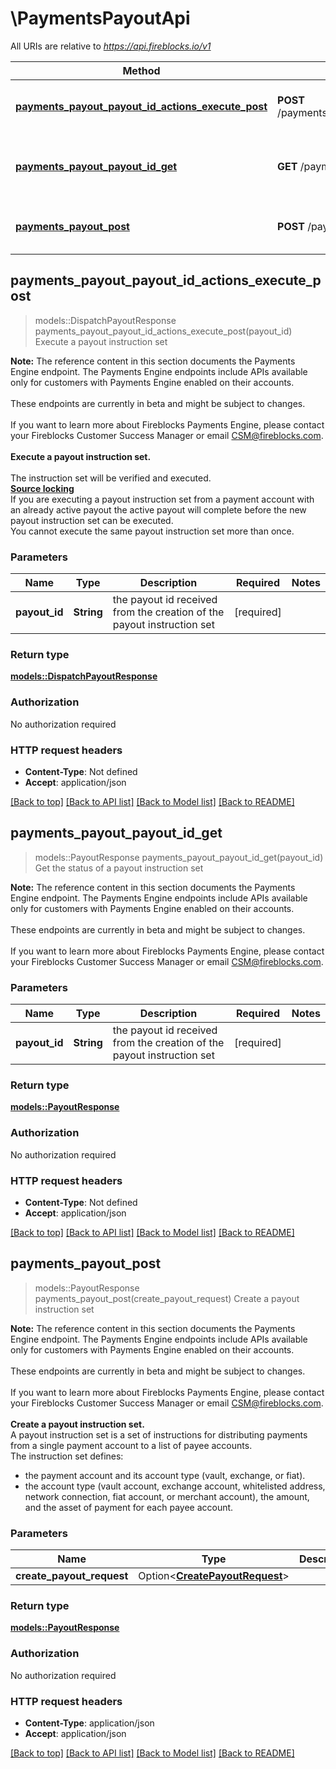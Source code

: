 # \PaymentsPayoutApi

All URIs are relative to *https://api.fireblocks.io/v1*

Method | HTTP request | Description
------------- | ------------- | -------------
[**payments_payout_payout_id_actions_execute_post**](PaymentsPayoutApi.md#payments_payout_payout_id_actions_execute_post) | **POST** /payments/payout/{payoutId}/actions/execute | Execute a payout instruction set
[**payments_payout_payout_id_get**](PaymentsPayoutApi.md#payments_payout_payout_id_get) | **GET** /payments/payout/{payoutId} | Get the status of a payout instruction set
[**payments_payout_post**](PaymentsPayoutApi.md#payments_payout_post) | **POST** /payments/payout | Create a payout instruction set



## payments_payout_payout_id_actions_execute_post

> models::DispatchPayoutResponse payments_payout_payout_id_actions_execute_post(payout_id)
Execute a payout instruction set

**Note:** The reference content in this section documents the Payments Engine endpoint. The Payments Engine endpoints include APIs available only for customers with Payments Engine enabled on their accounts. </br> </br>These endpoints are currently in beta and might be subject to changes.</br> </br>If you want to learn more about Fireblocks Payments Engine, please contact your Fireblocks Customer Success Manager or email CSM@fireblocks.com. </br> </br><b u>Execute a payout instruction set.</b> </u> </br> </br>The instruction set will be verified and executed.</br> <b><u>Source locking</br></b> </u> If you are executing a payout instruction set from a payment account with an already active payout the active payout will complete before the new payout instruction set can be executed. </br> You cannot execute the same payout instruction set more than once. 

### Parameters


Name | Type | Description  | Required | Notes
------------- | ------------- | ------------- | ------------- | -------------
**payout_id** | **String** | the payout id received from the creation of the payout instruction set | [required] |

### Return type

[**models::DispatchPayoutResponse**](DispatchPayoutResponse.md)

### Authorization

No authorization required

### HTTP request headers

- **Content-Type**: Not defined
- **Accept**: application/json

[[Back to top]](#) [[Back to API list]](../README.md#documentation-for-api-endpoints) [[Back to Model list]](../README.md#documentation-for-models) [[Back to README]](../README.md)


## payments_payout_payout_id_get

> models::PayoutResponse payments_payout_payout_id_get(payout_id)
Get the status of a payout instruction set

**Note:** The reference content in this section documents the Payments Engine endpoint. The Payments Engine endpoints include APIs available only for customers with Payments Engine enabled on their accounts. </br> </br>These endpoints are currently in beta and might be subject to changes.</br> </br>If you want to learn more about Fireblocks Payments Engine, please contact your Fireblocks Customer Success Manager or email CSM@fireblocks.com. </br> 

### Parameters


Name | Type | Description  | Required | Notes
------------- | ------------- | ------------- | ------------- | -------------
**payout_id** | **String** | the payout id received from the creation of the payout instruction set | [required] |

### Return type

[**models::PayoutResponse**](PayoutResponse.md)

### Authorization

No authorization required

### HTTP request headers

- **Content-Type**: Not defined
- **Accept**: application/json

[[Back to top]](#) [[Back to API list]](../README.md#documentation-for-api-endpoints) [[Back to Model list]](../README.md#documentation-for-models) [[Back to README]](../README.md)


## payments_payout_post

> models::PayoutResponse payments_payout_post(create_payout_request)
Create a payout instruction set

**Note:** The reference content in this section documents the Payments Engine endpoint. The Payments Engine endpoints include APIs available only for customers with Payments Engine enabled on their accounts. </br> </br>These endpoints are currently in beta and might be subject to changes.</br> </br>If you want to learn more about Fireblocks Payments Engine, please contact your Fireblocks Customer Success Manager or email CSM@fireblocks.com. </br> </br> <b u>Create a payout instruction set.</b> </u></br> A payout instruction set is a set of instructions for distributing payments from a single payment account to a list of payee accounts. </br> The instruction set defines: </br> <ul> <li>the payment account and its account type (vault, exchange, or fiat). </li> <li>the account type (vault account, exchange account, whitelisted address, network connection, fiat account, or merchant account), the amount, and the asset of payment for each payee account.</li> </ul> 

### Parameters


Name | Type | Description  | Required | Notes
------------- | ------------- | ------------- | ------------- | -------------
**create_payout_request** | Option<[**CreatePayoutRequest**](CreatePayoutRequest.md)> |  |  |

### Return type

[**models::PayoutResponse**](PayoutResponse.md)

### Authorization

No authorization required

### HTTP request headers

- **Content-Type**: application/json
- **Accept**: application/json

[[Back to top]](#) [[Back to API list]](../README.md#documentation-for-api-endpoints) [[Back to Model list]](../README.md#documentation-for-models) [[Back to README]](../README.md)

